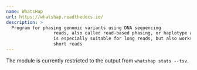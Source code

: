 ```yaml
---
name: WhatsHap
url: https://whatshap.readthedocs.io/
description: >
  Program for phasing genomic variants using DNA sequencing
                  reads, also called read-based phasing, or haplotype assembly. It
                  is especially suitable for long reads, but also works well with
                  short reads
---
```


The module is currently restricted to the output from `whatshap stats --tsv`.
